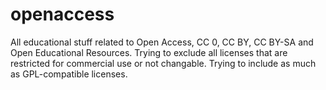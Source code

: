 # openaccess

All educational stuff related to Open Access, CC 0, CC BY, CC BY-SA and Open Educational Resources.
Trying to exclude all licenses that are restricted for commercial use or not changable.
Trying to include as much as GPL-compatible licenses.
